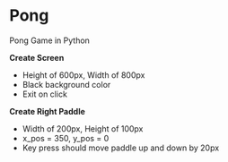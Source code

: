 # Pong
Pong Game in Python

**Create Screen**
- Height of 600px, Width of 800px
- Black background color
- Exit on click

**Create Right Paddle**
- Width of 200px, Height of 100px
- x_pos = 350, y_pos = 0
- Key press should move paddle up and down by 20px